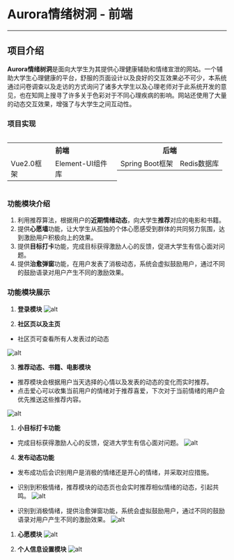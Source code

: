 # Aurora情绪树洞 - 前端
---
## 项目介绍
**Aurora情绪树洞**是面向大学生为其提供心理健康辅助和情绪宣泄的网站。一个辅助大学生心理健康的平台，舒服的页面设计以及良好的交互效果必不可少，本系统通过问卷调查以及走访的方式询问了诸多大学生以及心理老师对于此系统开发的意见，也在知网上搜寻了许多关于色彩对于不同心理疾病的影响。网站还使用了大量的动态交互效果，增强了与大学生之间互动性。

### 项目实现
<div style="display:flex">
  <table >
    <tr>
      <th colspan="2">前端</th>
    </tr>
    <tr>
      <td>Vue2.0框架</td>
      <td>Element-UI组件库</td>
    </tr>
  </table>

  <table >
    <tr>
      <th colspan="2">后端</th>
    </tr>
    <tr>
      <td>Spring Boot框架</td>
      <td>Redis数据库</td>
    </tr>
  </table>
</div>

### 功能模块介绍
1. 利用推荐算法，根据用户的**近期情绪动态**，向大学生**推荐**对应的电影和书籍。
2. 提供**心愿墙**功能，让大学生从孤独的个体心愿感受到群体的共同努力氛围，达到激励用户积极向上的效果。
3. 提供**目标打卡**功能，完成目标获得激励人心的反馈，促进大学生有信心面对问题。
4. 提供**治愈弹窗**功能，在用户发表了消极动态，系统会虚拟鼓励用户，通过不同的鼓励语录对用户产生不同的激励效果。


### 功能模块展示
1. **登录模块**
![alt](http://vikeya.com:3527/aurora/login.gif)

1. **社区页以及主页**
 * 社区页可查看所有人发表过的动态

![alt](http://vikeya.com:3527/aurora/mainPage.gif)

3. **推荐动态、书籍、电影模块**
  * 推荐模块会根据用户当天选择的心情以及发表的动态的变化而实时推荐。
  * 点击爱心可以收集当前用户的情绪对于推荐喜爱，下次对于当前情绪的用户会优先推送这些推荐内容。
  
![alt](http://vikeya.com:3527/aurora/recommand.gif)

1. **小目标打卡功能**
* 完成目标获得激励人心的反馈，促进大学生有信心面对问题。
![alt](http://vikeya.com:3527/aurora/小目标.gif)

4. **发布动态功能**
* 发布成功后会识别用户是消极的情绪还是开心的情绪，并采取对应措施。
* 识别到积极情绪，推荐模块的动态页也会实时推荐相似情绪的动态，引起共鸣。
  ![alt](http://vikeya.com:3527/aurora/发布.gif)

* 识别到消极情绪，提供治愈弹窗功能，系统会虚拟鼓励用户，通过不同的鼓励语录对用户产生不同的激励效果。
  ![alt](http://vikeya.com:3527/aurora/%E6%B6%88%E6%9E%81%E5%8F%91%E5%B8%83.gif)

1. **心愿模块**
  ![alt](http://vikeya.com:3527/aurora/wish.gif)

1. **个人信息设置模块**
![alt](https://vikeya.com/upload/free_ship.png)
